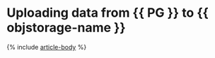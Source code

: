 # Uploading data from {{ PG }} to {{ objstorage-name }}

{% include [article-body](../../_tutorials/datatransfer/mpg-to-objstorage.md) %}
